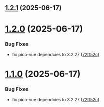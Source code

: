 ## [1.2.1](https://github.com/thatzokay/smoll-vue/compare/v1.2.0...v1.2.1) (2025-06-17)

# [1.2.0](https://github.com/thatzokay/smoll-vue/compare/v0.4.1...v1.2.0) (2025-06-17)

### Bug Fixes

- fix pico-vue dependcies to 3.2.27 ([72ff52c](https://github.com/thatzokay/smoll-vue/commit/72ff52cc479b9c6600104a74e826754294ad45d9))

# [1.1.0](https://github.com/thatzokay/smoll-vue/compare/v0.4.1...v1.1.0) (2025-06-17)

### Bug Fixes

- fix pico-vue dependcies to 3.2.27 ([72ff52c](https://github.com/thatzokay/smoll-vue/commit/72ff52cc479b9c6600104a74e826754294ad45d9))
